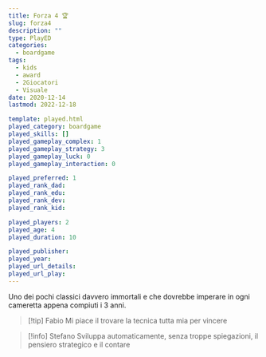 ```yaml
---
title: Forza 4 🏆
slug: forza4
description: ""
type: PlayED
categories:
  - boardgame
tags:
  - kids
  - award
  - 2Giocatori
  - Visuale
date: 2020-12-14
lastmod: 2022-12-18

template: played.html
played_category: boardgame
played_skills: []
played_gameplay_complex: 1
played_gameplay_strategy: 3
played_gameplay_luck: 0
played_gameplay_interaction: 0

played_preferred: 1
played_rank_dad: 
played_rank_edu: 
played_rank_dev: 
played_rank_kid: 

played_players: 2
played_age: 4
played_duration: 10

played_publisher: 
played_year: 
played_url_details: 
played_url_play: 
---
```


Uno dei pochi classici davvero immortali e che dovrebbe imperare in ogni cameretta appena compiuti i 3 anni.

> [!tip] Fabio
> Mi piace il trovare la tecnica tutta mia per vincere

> [!info] Stefano
> Sviluppa automaticamente, senza troppe spiegazioni, il pensiero strategico e il contare

